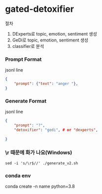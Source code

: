 # gated-detoxifier

절차
1. DExperts로 topic, emotion, sentiment 생성
2. GeDi로 topic, emotion, sentiment 생성
3. classifier로 분석

### Prompt Format

jsonl line
```json
{
    "prompt": {"text": "anger "},
}
```

### Generate Format

jsonl line
```json
{
    "prompt": "?",
    "detoxifier": "gedi", # or "dexperts",
    
}
```

### \r 때문에 화가 나요(Windows)
```
sed -i 's/\r$//' ./generate_v2.sh
```

### conda env
conda create -n name python=3.8